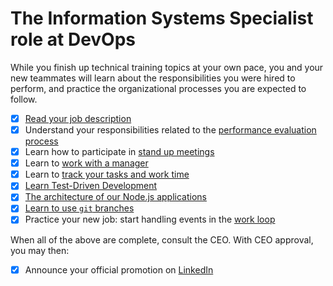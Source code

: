 # The Information Systems Specialist role at DevOps

While you finish up technical training topics at your own pace, you and your new teammates will learn about the responsibilities you were hired to perform, and practice the organizational processes you are expected to follow.

- [x] [Read your job description](https://github.com/dewv/procedures/blob/master/personnel/jobDescriptionSpecialist.md)
- [x] Understand your responsibilities related to the [performance evaluation process](https://github.com/dewv/procedures/blob/master/personnel/performanceEvaluationProcess.md)
- [x] Learn how to participate in [stand up meetings](https://github.com/dewv/procedures/blob/master/standUpMeetings.md)
- [x] Learn to [work with a manager](./workingWithAManager.md)
- [x] Learn to [track your tasks and work time](./trackingYourTasksAndWorkTime.md)
- [x] [Learn Test-Driven Development](./learnTDD.md)
- [x] [The architecture of our Node.js applications](./nodeAppArchitecture.md)
- [x] [Learn to use `git` branches](https://github.com/dewv/procedures/blob/master/git/workingBranch.md)
- [x] Practice your new job: start handling events in the [work loop](https://github.com/dewv/procedures/blob/master/workLoop.md)

When all of the above are complete, consult the CEO. With CEO approval, you may then:

- [x] Announce your official promotion on [LinkedIn](https://linkedin.com/)

